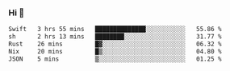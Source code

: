 ### Hi 👋

<!--START_SECTION:waka-->

```txt
Swift   3 hrs 55 mins   ██████████████░░░░░░░░░░░   55.86 %
sh      2 hrs 13 mins   ████████░░░░░░░░░░░░░░░░░   31.77 %
Rust    26 mins         █▓░░░░░░░░░░░░░░░░░░░░░░░   06.32 %
Nix     20 mins         █▒░░░░░░░░░░░░░░░░░░░░░░░   04.80 %
JSON    5 mins          ▒░░░░░░░░░░░░░░░░░░░░░░░░   01.25 %
```

<!--END_SECTION:waka-->
